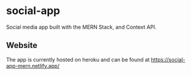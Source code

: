 # social-app

Social media app built with the MERN Stack, and Context API.

## Website

The app is currently hosted on heroku and can be found at https://social-app-mern.netlify.app/
